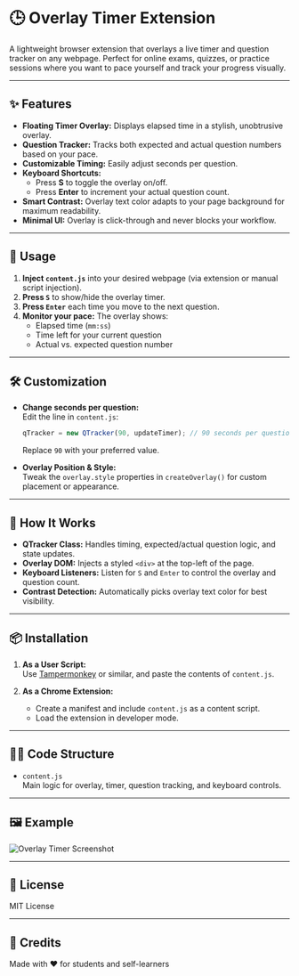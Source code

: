 # 🕒 Overlay Timer Extension

A lightweight browser extension that overlays a live timer and question tracker on any webpage. Perfect for online exams, quizzes, or practice sessions where you want to pace yourself and track your progress visually.

---

## ✨ Features

- **Floating Timer Overlay:** Displays elapsed time in a stylish, unobtrusive overlay.
- **Question Tracker:** Tracks both expected and actual question numbers based on your pace.
- **Customizable Timing:** Easily adjust seconds per question.
- **Keyboard Shortcuts:**
  - Press **S** to toggle the overlay on/off.
  - Press **Enter** to increment your actual question count.
- **Smart Contrast:** Overlay text color adapts to your page background for maximum readability.
- **Minimal UI:** Overlay is click-through and never blocks your workflow.

---

## 🚀 Usage

1. **Inject `content.js`** into your desired webpage (via extension or manual script injection).
2. **Press `S`** to show/hide the overlay timer.
3. **Press `Enter`** each time you move to the next question.
4. **Monitor your pace:** The overlay shows:
   - Elapsed time (`mm:ss`)
   - Time left for your current question
   - Actual vs. expected question number

---

## 🛠️ Customization

- **Change seconds per question:**  
  Edit the line in `content.js`:
  ```javascript
  qTracker = new QTracker(90, updateTimer); // 90 seconds per question
  ```
  Replace `90` with your preferred value.

- **Overlay Position & Style:**  
  Tweak the `overlay.style` properties in `createOverlay()` for custom placement or appearance.

---

## 🧩 How It Works

- **QTracker Class:** Handles timing, expected/actual question logic, and state updates.
- **Overlay DOM:** Injects a styled `<div>` at the top-left of the page.
- **Keyboard Listeners:** Listen for `S` and `Enter` to control the overlay and question count.
- **Contrast Detection:** Automatically picks overlay text color for best visibility.

---

## 📦 Installation

1. **As a User Script:**  
   Use [Tampermonkey](https://www.tampermonkey.net/) or similar, and paste the contents of `content.js`.

2. **As a Chrome Extension:**  
   - Create a manifest and include `content.js` as a content script.
   - Load the extension in developer mode.

---

## 🧑‍💻 Code Structure

- `content.js`  
  Main logic for overlay, timer, question tracking, and keyboard controls.

---

## 🖼️ Example

![Overlay Timer Screenshot](https://user-images.githubusercontent.com/yourusername/overlay-timer-demo.png)

---

## 📝 License

MIT License

---

## 🙏 Credits

Made with ❤️ for students and self-learners